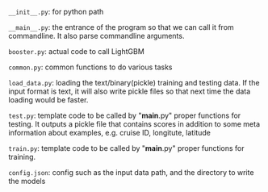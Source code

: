 
`__init__.py`: for python path

`__main__.py`: the entrance of the program so that we can call it from commandline. It also parse commandline arguments.

`booster.py`: actual code to call LightGBM

`common.py`:	common functions to do various tasks

`load_data.py`: loading the text/binary(pickle) training and testing data.
If the input format is text, it will also write pickle files so that next time the data loading would be faster.

`test.py`: template code to be called by "__main__.py" proper functions for testing. It outputs a pickle file that
contains scores in addition to some meta information about examples, e.g. cruise ID, longitute, latitude

`train.py`: template code to be called by "__main__.py" proper functions for training.

`config.json`: config such as the input data path, and the directory to write the models
